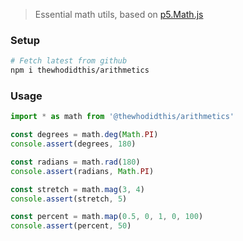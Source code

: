 > Essential math utils, based on [p5.Math.js](https://github.com/trembl/p5.Math.js)

### Setup
```sh
# Fetch latest from github
npm i thewhodidthis/arithmetics
```

### Usage
```js
import * as math from '@thewhodidthis/arithmetics'

const degrees = math.deg(Math.PI)
console.assert(degrees, 180)

const radians = math.rad(180)
console.assert(radians, Math.PI)

const stretch = math.mag(3, 4)
console.assert(stretch, 5)

const percent = math.map(0.5, 0, 1, 0, 100)
console.assert(percent, 50)
```
